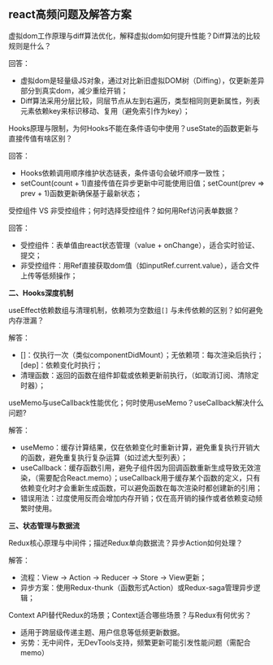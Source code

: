 ## react高频问题及解答方案

虚拟dom工作原理与diff算法优化，解释虚拟dom如何提升性能？Diff算法的比较规则是什么？

回答：
- 虚拟dom是轻量级JS对象，通过对比新旧虚拟DOM树（Diffing），仅更新差异部分到真实dom，减少重绘开销；
- Diff算法采用分层比较，同层节点从左到右遍历，类型相同则更新属性，列表元素依赖key来标识移动、复用（避免索引作为key）；

Hooks原理与限制，为何Hooks不能在条件语句中使用？useState的函数更新与直接传值有啥区别？

回答：
- Hooks依赖调用顺序维护状态链表，条件语句会破坏顺序一致性；
- setCount(count + 1)直接传值在异步更新中可能使用旧值；setCount(prev => prev + 1)函数更新确保基于最新状态；

受控组件 VS 非受控组件；何时选择受控组件？如何用Ref访问表单数据？

回答：
- 受控组件：表单值由react状态管理（value + onChange），适合实时验证、提交；
- 非受控组件：用Ref直接获取dom值（如inputRef.current.value），适合文件上传等低频操作；


**二、Hooks深度机制**

useEffect依赖数组与清理机制，依赖项为空数组`[]` 与未传依赖的区别？如何避免内存泄漏？

解答：
- []：仅执行一次（类似componentDidMount）；无依赖项：每次渲染后执行；[dep]：依赖变化时执行；
- 清理函数：返回的函数在组件卸载或依赖更新前执行，（如取消订阅、清除定时器）；

useMemo与useCallback性能优化；何时使用useMemo？useCallback解决什么问题?

解答：
- useMemo：缓存计算结果，仅在依赖变化时重新计算，避免重复执行开销大的函数，避免重复执行复杂运算（如过滤大型列表）；
- useCallback：缓存函数引用，避免子组件因为回调函数重新生成导致无效渲染，（需要配合React.memo）；useCallback用于缓存某个函数的定义，只有依赖变化时才会重新生成函数，可以避免函数在每次渲染时都创建新的引用；
- 错误用法：过度使用反而会增加内存开销；仅在高开销的操作或者依赖变动频繁时使用。

**三、状态管理与数据流**

Redux核心原理与中间件；描述Redux单向数据流？异步Action如何处理？

解答：
- 流程：View -> Action -> Reducer -> Store -> View更新；
- 异步方案：使用Redux-thunk（函数形式Action）或Redux-saga管理异步逻辑；

Context API替代Redux的场景；Context适合哪些场景？与Redux有何优劣？
- 适用于跨层级传递主题、用户信息等低频更新数据。
- 劣势：无中间件，无DevTools支持，频繁更新可能引发性能问题（需配合memo）







